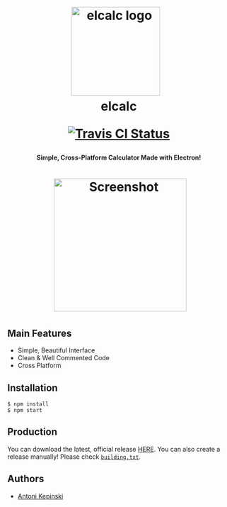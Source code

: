 <h1 align="center">
  <br>
  <a href="https://github.com/elcalc/elcalc"><img src="https://raw.githubusercontent.com/elcalc/elcalc/master/logo.png" alt="elcalc logo" width="200"></a>
  <br>
  elcalc
  <br>
  <p align="center"><a href="https://travis-ci.org/elcalc/elcalc"><img src="https://travis-ci.org/elcalc/elcalc.svg?branch=master" alt="Travis CI Status"></a>
  </p>
</h1>

<h4 align="center">Simple, Cross-Platform Calculator Made with Electron!</h4>
<h1 align="center">
  <a href="https://github.com/elcalc/elcalc"><img src="https://i.imgur.com/ffaaBoR.png" alt="Screenshot" width="300"></a>
</h1>

## Main Features

- Simple, Beautiful Interface
- Clean & Well Commented Code
- Cross Platform

## Installation

```
$ npm install
$ npm start
```
## Production

You can download the latest, official release [HERE](https://github.com/elcalc/elcalc/releases/latest). You can also create a release manually! Please check [`building.txt`](https://github.com/elcalc/elcalc/blob/master/building.txt).

## Authors

- [Antoni Kepinski](https://akepinski.me)

<script type='text/javascript' src='https://ko-fi.com/widgets/widget_2.js'></script><script type='text/javascript'>kofiwidget2.init('Buy Me a Coffee', '#46b798', 'H2H26YZG');kofiwidget2.draw();</script> 


